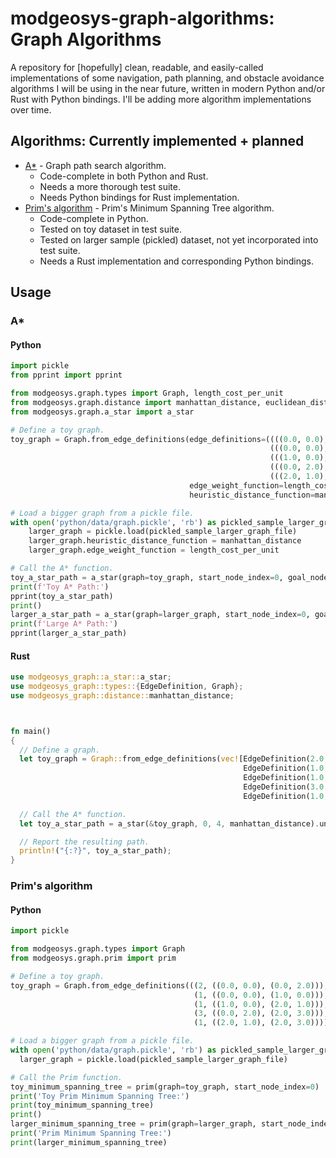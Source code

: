 # modgeosys-graph-algorithms: Graph Algorithms

A repository for [hopefully] clean, readable, and easily-called implementations of some navigation,
path planning, and obstacle avoidance algorithms I will be using in the near future, written in modern
Python and/or Rust with Python bindings. I'll be adding more algorithm implementations over time.

## Algorithms: Currently implemented + planned
* [A*](https://en.wikipedia.org/wiki/A*_search_algorithm) - Graph path search algorithm.
  * Code-complete in both Python and Rust.
  * Needs a more thorough test suite.
  * Needs Python bindings for Rust implementation.
* [Prim's algorithm](https://en.wikipedia.org/wiki/Prim's_algorithm) - Prim's Minimum Spanning Tree algorithm.
  * Code-complete in Python.
  * Tested on toy dataset in test suite.
  * Tested on larger sample (pickled) dataset, not yet incorporated into test suite.
  * Needs a Rust implementation and corresponding Python bindings.

## Usage

### A\*

#### Python

```python
import pickle
from pprint import pprint

from modgeosys.graph.types import Graph, length_cost_per_unit
from modgeosys.graph.distance import manhattan_distance, euclidean_distance
from modgeosys.graph.a_star import a_star

# Define a toy graph.
toy_graph = Graph.from_edge_definitions(edge_definitions=((((0.0, 0.0), (0.0, 2.0)), 2, {'cost_per_unit': 2}),
                                                          (((0.0, 0.0), (1.0, 0.0)), 1, {'cost_per_unit': 1}),
                                                          (((1.0, 0.0), (2.0, 1.0)), 2, {'cost_per_unit': 1}),
                                                          (((0.0, 2.0), (2.0, 3.0)), 3, {'cost_per_unit': 3}),
                                                          (((2.0, 1.0), (2.0, 3.0)), 2, {'cost_per_unit': 1})),
                                        edge_weight_function=length_cost_per_unit,
                                        heuristic_distance_function=manhattan_distance)

# Load a bigger graph from a pickle file.
with open('python/data/graph.pickle', 'rb') as pickled_sample_larger_graph_file:
    larger_graph = pickle.load(pickled_sample_larger_graph_file)
    larger_graph.heuristic_distance_function = manhattan_distance
    larger_graph.edge_weight_function = length_cost_per_unit

# Call the A* function.
toy_a_star_path = a_star(graph=toy_graph, start_node_index=0, goal_node_index=4)
print(f'Toy A* Path:')
pprint(toy_a_star_path)
print()
larger_a_star_path = a_star(graph=larger_graph, start_node_index=0, goal_node_index=4)
print(f'Large A* Path:')
pprint(larger_a_star_path)
```

#### Rust
```rust
use modgeosys_graph::a_star::a_star;
use modgeosys_graph::types::{EdgeDefinition, Graph};
use modgeosys_graph::distance::manhattan_distance;



fn main()
{
  // Define a graph.
  let toy_graph = Graph::from_edge_definitions(vec![EdgeDefinition(2.0, vec![vec![0.0, 0.0], vec![0.0, 2.0]]),
                                                    EdgeDefinition(1.0, vec![vec![0.0, 0.0], vec![1.0, 0.0]]),
                                                    EdgeDefinition(1.0, vec![vec![1.0, 0.0], vec![2.0, 1.0]]),
                                                    EdgeDefinition(3.0, vec![vec![0.0, 2.0], vec![2.0, 3.0]]),
                                                    EdgeDefinition(1.0, vec![vec![2.0, 1.0], vec![2.0, 3.0]])]);

  // Call the A* function.
  let toy_a_star_path = a_star(&toy_graph, 0, 4, manhattan_distance).unwrap();

  // Report the resulting path.
  println!("{:?}", toy_a_star_path);
}
```

### Prim's algorithm

#### Python

```python
import pickle

from modgeosys.graph.types import Graph
from modgeosys.graph.prim import prim

# Define a toy graph.
toy_graph = Graph.from_edge_definitions(((2, ((0.0, 0.0), (0.0, 2.0))),
                                         (1, ((0.0, 0.0), (1.0, 0.0))),
                                         (1, ((1.0, 0.0), (2.0, 1.0))),
                                         (3, ((0.0, 2.0), (2.0, 3.0))),
                                         (1, ((2.0, 1.0), (2.0, 3.0)))))

# Load a bigger graph from a pickle file.
with open('python/data/graph.pickle', 'rb') as pickled_sample_larger_graph_file:
  larger_graph = pickle.load(pickled_sample_larger_graph_file)

# Call the Prim function.
toy_minimum_spanning_tree = prim(graph=toy_graph, start_node_index=0)
print('Toy Prim Minimum Spanning Tree:')
print(toy_minimum_spanning_tree)
print()
larger_minimum_spanning_tree = prim(graph=larger_graph, start_node_index=0)
print('Prim Minimum Spanning Tree:')
print(larger_minimum_spanning_tree)
```